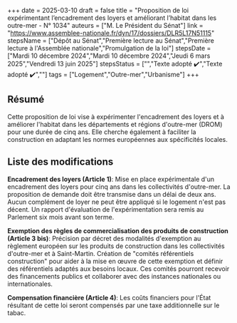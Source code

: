+++
date = 2025-03-10
draft = false
title = "Proposition de loi expérimentant l’encadrement des loyers et améliorant l’habitat dans les outre-mer - N° 1034"
auteurs = ["M. Le Président du Sénat"]
link = "https://www.assemblee-nationale.fr/dyn/17/dossiers/DLR5L17N51115"
stepsName = ["Dépôt au Sénat","Première lecture au Sénat","Première lecture à l'Assemblée nationale","Promulgation de la loi"]
stepsDate = ["Mardi 10 décembre 2024","Mardi 10 décembre 2024","Jeudi 6 mars 2025","Vendredi 13 juin 2025"]
stepsStatus = ["","Texte adopté ✔️","Texte adopté ✔️",""]
tags = ["Logement","Outre-mer","Urbanisme"]
+++

## Résumé

Cette proposition de loi vise à expérimenter l'encadrement des loyers et à améliorer l'habitat dans les départements et régions d'outre-mer (DROM) pour une durée de cinq ans. Elle cherche également à faciliter la construction en adaptant les normes européennes aux spécificités locales.

## Liste des modifications

**Encadrement des loyers (Article 1)**: Mise en place expérimentale d'un encadrement des loyers pour cinq ans dans les collectivités d'outre-mer. La proposition de demande doit être transmise dans un délai de deux ans. Aucun complément de loyer ne peut être appliqué si le logement n'est pas décent. Un rapport d'évaluation de l'expérimentation sera remis au Parlement six mois avant son terme.

**Exemption des règles de commercialisation des produits de construction (Article 3 bis)**: Précision par décret des modalités d'exemption au règlement européen sur les produits de construction dans les collectivités d'outre-mer et à Saint-Martin. Création de "comités référentiels construction" pour aider à la mise en œuvre de cette exemption et définir des référentiels adaptés aux besoins locaux. Ces comités pourront recevoir des financements publics et collaborer avec des instances nationales ou internationales.

**Compensation financière (Article 4)**: Les coûts financiers pour l'État résultant de cette loi seront compensés par une taxe additionnelle sur le tabac.
